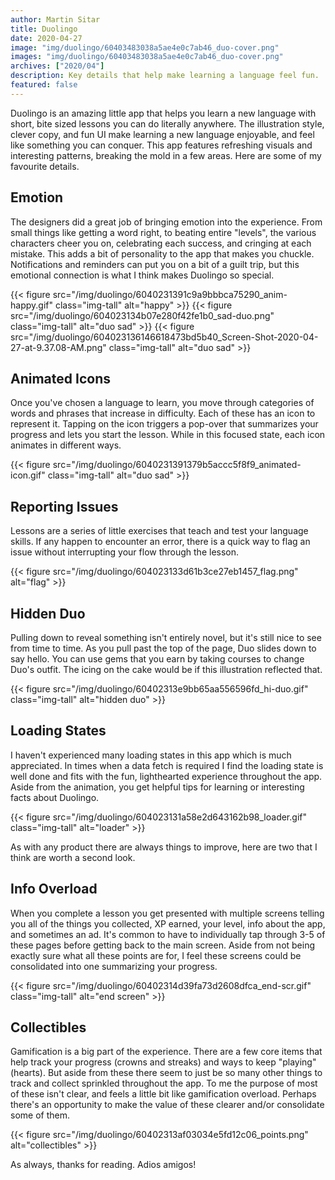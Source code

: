 ```yaml
---
author: Martin Sitar
title: Duolingo
date: 2020-04-27
image: "img/duolingo/60403483038a5ae4e0c7ab46_duo-cover.png"
images: "img/duolingo/60403483038a5ae4e0c7ab46_duo-cover.png"
archives: ["2020/04"]
description: Key details that help make learning a language feel fun.
featured: false
---
```


Duolingo is an amazing little app that helps you learn a new language with short, bite sized lessons you can do literally anywhere. The illustration style, clever copy, and fun UI make learning a new language enjoyable, and feel like something you can conquer. This app features refreshing visuals and interesting patterns, breaking the mold in a few areas. Here are some of my favourite details.

## Emotion

The designers did a great job of bringing emotion into the experience. From small things like getting a word right, to beating entire "levels", the various characters cheer you on, celebrating each success, and cringing at each mistake. This adds a bit of personality to the app that makes you chuckle. Notifications and reminders can put you on a bit of a guilt trip, but this emotional connection is what I think makes Duolingo so special.

{{< figure src="/img/duolingo/6040231391c9a9bbbca75290_anim-happy.gif" class="img-tall" alt="happy" >}}
{{< figure src="/img/duolingo/604023134b07e280f42fe1b0_sad-duo.png" class="img-tall" alt="duo sad" >}}
{{< figure src="/img/duolingo/604023136146618473bd5b40_Screen-Shot-2020-04-27-at-9.37.08-AM.png" class="img-tall" alt="duo sad" >}}

## Animated Icons

Once you've chosen a language to learn, you move through categories of words and phrases that increase in difficulty. Each of these has an icon to represent it. Tapping on the icon triggers a pop-over that summarizes your progress and lets you start the lesson. While in this focused state, each icon animates in different ways.

{{< figure src="/img/duolingo/6040231391379b5accc5f8f9_animated-icon.gif" class="img-tall" alt="duo sad" >}}

## Reporting Issues

Lessons are a series of little exercises that teach and test your language skills. If any happen to encounter an error, there is a quick way to flag an issue without interrupting your flow through the lesson.

{{< figure src="/img/duolingo/604023133d61b3ce27eb1457_flag.png" alt="flag" >}}

## Hidden Duo

Pulling down to reveal something isn't entirely novel, but it's still nice to see from time to time. As you pull past the top of the page, Duo slides down to say hello. You can use gems that you earn by taking courses to change Duo's outfit. The icing on the cake would be if this illustration reflected that.

{{< figure src="/img/duolingo/60402313e9bb65aa556596fd_hi-duo.gif" class="img-tall" alt="hidden duo" >}}

## Loading States

I haven't experienced many loading states in this app which is much appreciated. In times when a data fetch is required I find the loading state is well done and fits with the fun, lighthearted experience throughout the app. Aside from the animation, you get helpful tips for learning or interesting facts about Duolingo.

{{< figure src="/img/duolingo/604023131a58e2d643162b98_loader.gif" class="img-tall" alt="loader" >}}

As with any product there are always things to improve, here are two that I think are worth a second look.

## Info Overload

When you complete a lesson you get presented with multiple screens telling you all of the things you collected, XP earned, your level, info about the app, and sometimes an ad. It's common to have to individually tap through 3-5 of these pages before getting back to the main screen. Aside from not being exactly sure what all these points are for, I feel these screens could be consolidated into one summarizing your progress.

{{< figure src="/img/duolingo/60402314d39fa73d2608dfca_end-scr.gif" class="img-tall" alt="end screen" >}}

## Collectibles

Gamification is a big part of the experience. There are a few core items that help track your progress (crowns and streaks) and ways to keep "playing" (hearts). But aside from these there seem to just be so many other things to track and collect sprinkled throughout the app. To me the purpose of most of these isn't clear, and feels a little bit like gamification overload. Perhaps there's an opportunity to make the value of these clearer and/or consolidate some of them.

{{< figure src="/img/duolingo/60402313af03034e5fd12c06_points.png" alt="collectibles" >}}

As always, thanks for reading. Adios amigos!
